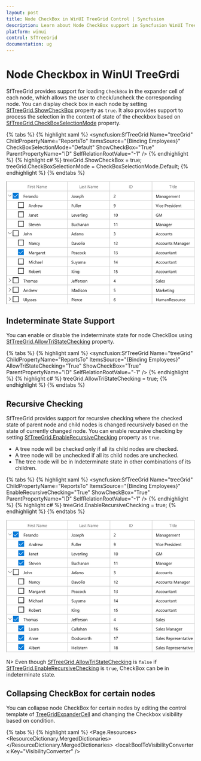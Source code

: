 ```yaml
---
layout: post
title: Node CheckBox in WinUI TreeGrid Control | Syncfusion
description: Learn about Node CheckBox support in Syncfusion WinUI TreeGid (SfTreeGrid) control and more details | Syncfusion.
platform: winui
control: SfTreeGrid
documentation: ug
---
```

# Node Checkbox in WinUI TreeGrdi

SfTreeGrid provides support for loading `CheckBox` in the expander cell of each node, which allows the user to check/uncheck the corresponding node. You can display check box in each node by setting [SfTreeGrid.ShowCheckBox](https://help.syncfusion.com/cr/winui/Syncfusion.UI.Xaml.TreeGrid.SfTreeGrid.html#Syncfusion_UI_Xaml_TreeGrid_SfTreeGrid_ShowCheckBox) property as `true`. It also provides support to process the selection in the context of state of the checkbox based on [SfTreeGrid.CheckBoxSelectionMode](https://help.syncfusion.com/cr/winui/Syncfusion.UI.Xaml.TreeGrid.SfTreeGrid.html#Syncfusion_UI_Xaml_TreeGrid_SfTreeGrid_CheckBoxSelectionMode) property.

{% tabs %}
{% highlight xaml %}
<syncfusion:SfTreeGrid Name="treeGrid"
                       ChildPropertyName="ReportsTo"
                       ItemsSource="{Binding Employees}"
                       CheckBoxSelectionMode="Default"
                       ShowCheckBox="True"
                       ParentPropertyName="ID"
                       SelfRelationRootValue="-1" />
{% endhighlight %}
{% highlight c# %}
treeGrid.ShowCheckBox = true;
treeGrid.CheckBoxSelectionMode = CheckBoxSelectionMode.Default;
{% endhighlight %}
{% endtabs %}

![Node with CheckBox in WinUI TreeGrid](Node-CheckBox_images/Node-CheckBox_img1.png)

## Indeterminate State Support

You can enable or disable the indeterminate state for node CheckBox using [SfTreeGrid.AllowTriStateChecking](https://help.syncfusion.com/cr/winui/Syncfusion.UI.Xaml.TreeGrid.SfTreeGrid.html#Syncfusion_UI_Xaml_TreeGrid_SfTreeGrid_AllowTriStateChecking) property.

{% tabs %}
{% highlight xaml %}
<syncfusion:SfTreeGrid Name="treeGrid"
                       ChildPropertyName="ReportsTo"
                       ItemsSource="{Binding Employees}"
                       AllowTriStateChecking="True"
                       ShowCheckBox="True"
                       ParentPropertyName="ID"
                       SelfRelationRootValue="-1" />
{% endhighlight %}
{% highlight c# %}
treeGrid.AllowTriStateChecking = true;
{% endhighlight %}
{% endtabs %}

## Recursive Checking

SfTreeGrid provides support for recursive checking where the checked state of parent node and child nodes is changed recursively based on the state of currently changed node. You can enable recursive checking by setting [SfTreeGrid.EnableRecursiveChecking](https://help.syncfusion.com/cr/winui/Syncfusion.UI.Xaml.TreeGrid.SfTreeGrid.html#Syncfusion_UI_Xaml_TreeGrid_SfTreeGrid_EnableRecursiveChecking) property as `true`.

* A tree node will be checked only if all its child nodes are checked.
* A tree node will be unchecked if all its child nodes are unchecked. 
* The tree node will be in Indeterminate state in other combinations of its children.

{% tabs %}
{% highlight xaml %}
<syncfusion:SfTreeGrid Name="treeGrid"
                       ChildPropertyName="ReportsTo"
                       ItemsSource="{Binding Employees}"
                       EnableRecursiveChecking="True"
                       ShowCheckBox="True"
                       ParentPropertyName="ID"
                       SelfRelationRootValue="-1" />
{% endhighlight %}
{% highlight c# %}
treeGrid.EnableRecursiveChecking = true;
{% endhighlight %}
{% endtabs %}

![RecursiveChecking mode demo for WinUI TreeGrid ](Node-CheckBox_images/Node-CheckBox_img2.png)

N> Even though [SfTreeGrid.AllowTriStateChecking](https://help.syncfusion.com/cr/winui/Syncfusion.UI.Xaml.TreeGrid.SfTreeGrid.html#Syncfusion_UI_Xaml_TreeGrid_SfTreeGrid_AllowTriStateChecking) is `false` if [SfTreeGrid.EnableRecursiveChecking](https://help.syncfusion.com/cr/winui/Syncfusion.UI.Xaml.TreeGrid.SfTreeGrid.html#Syncfusion_UI_Xaml_TreeGrid_SfTreeGrid_EnableRecursiveChecking) is `true`, CheckBox can be in indeterminate state.

## Collapsing CheckBox for certain nodes

You can collapse node CheckBox for certain nodes by editing the control template of [TreeGridExpanderCell](https://help.syncfusion.com/cr/winui/Syncfusion.UI.Xaml.TreeGrid.TreeGridExpanderCell.html) and changing the Checkbox visibility based on condition.

{% tabs %}
{% highlight xaml %}
<Page.Resources>
    <ResourceDictionary>
        <ResourceDictionary.MergedDictionaries>
            <ResourceDictionary Source="ms-appx:///Syncfusion.Grid.WinUI/Control/Themes/Generic.xaml" />
        </ResourceDictionary.MergedDictionaries>
        <local:BoolToVisibilityConverter x:Key="VisibilityConverter" />
        <Style TargetType="syncfusion:TreeGridExpanderCell">
            <Setter Property="Background" Value="Transparent" />
            <Setter Property="BorderThickness" Value="0,0,1,1" />
            <Setter Property="BorderBrush" Value="Gray" />
            <Setter Property="Padding" Value="0" />
            <Setter Property="Template">
                <Setter.Value>
                    <ControlTemplate TargetType="syncfusion:TreeGridExpanderCell">
                        <Grid x:Name="Root"
                        BorderBrush="{TemplateBinding BorderBrush}"
                        BorderThickness="{TemplateBinding BorderThickness}">
                            <Grid Margin="{TemplateBinding IndentMargin}">
                                <Grid.ColumnDefinitions>
                                    <ColumnDefinition Width="18" />
                                    <ColumnDefinition Width="Auto" />
                                    <ColumnDefinition Width="*" />
                                </Grid.ColumnDefinitions>
                                <syncfusion:TreeGridExpander x:Name="PART_ExpanderCell"
                                                        Grid.Column="0"
                                                        Width="16"
                                                        Height="16"
                                                        Margin="2,1,0,1"
                                                         HorizontalAlignment="Center"
                                                        VerticalAlignment="Center"
                                                        IsExpanded="{Binding RelativeSource={RelativeSource TemplatedParent},
                                                                            Path=IsExpanded,
                                                                            Mode=TwoWay,
                                                                            UpdateSourceTrigger=PropertyChanged}"
                                                        Visibility="{Binding RelativeSource={RelativeSource TemplatedParent},
                                                                            Path=HasChildNodes,
                                                                            Converter={StaticResource VisibilityConverter},
                                                                            Mode=TwoWay}" />

                                <CheckBox Name="PART_SelectCheckBox"
                                    Grid.Column="1"
                                    Width="18"
                                    Height="18"
                                    MinWidth="22"
                                    Margin="2,0,0,0"
                                    HorizontalAlignment="Center"
                                    VerticalAlignment="Center"
                                    IsEnabled="{Binding RelativeSource={RelativeSource TemplatedParent},
                                                        Path=IsCheckBoxEnabled,
                                                        Mode=TwoWay,
                                                        UpdateSourceTrigger=PropertyChanged}"
                                    IsTabStop="False"
                                    IsThreeState="True"
                                    Visibility="{Binding Path=HasChildNodes,
                                                        RelativeSource={RelativeSource Mode=TemplatedParent},
                                                        Converter={StaticResource VisibilityConverter},
                                                        Mode=TwoWay}" />
                                <Grid Grid.Column="2"
                                Margin="2,0,0,0"
                                Background="{TemplateBinding Background}">
                                    <ContentPresenter />
                                    <Border x:Name="PART_CurrentCellBorder"
                                    Margin="1,0,0,0"
                                    Background="Transparent"
                                    BorderBrush="{TemplateBinding CurrentCellBorderBrush}"
                                    BorderThickness="{TemplateBinding CurrentCellBorderThickness}"
                                    IsHitTestVisible="False"
                                    Visibility="Collapsed" />
                                    <Border x:Name="PART_InValidCellBorder"
                                    Width="10"
                                    Height="10"
                                    HorizontalAlignment="Right"
                                    VerticalAlignment="Top"
                                    Visibility="Collapsed">
                                        <ToolTipService.ToolTip>

                                            <ToolTip Background="#FFDB000C"
                                                Placement="Right"
                                                Tag="{TemplateBinding ErrorMessage}"
                                                Template="{StaticResource ValidationToolTipTemplate}" />

                                        </ToolTipService.ToolTip>
                                        <Path Data="M0.5,0.5 L12.652698,0.5 12.652698,12.068006 z"
                                        Fill="Red"
                                        Stretch="Fill" />
                                    </Border>
                                </Grid>
                            </Grid>
                            <VisualStateManager.VisualStateGroups>
                                <VisualStateGroup x:Name="IndicationStates">
                                    <VisualState x:Name="NoError" />
                                    <VisualState x:Name="HasError">
                                        <VisualState.Setters>
                                            <Setter Target="PART_InValidCellBorder.Visibility" Value="Visible" />
                                        </VisualState.Setters>
                                    </VisualState>
                                </VisualStateGroup>
                                <VisualStateGroup x:Name="CurrentStates">
                                    <VisualState x:Name="Regular" />
                                    <VisualState x:Name="Current">
                                        <VisualState.Setters>
                                            <Setter Target="PART_CurrentCellBorder.Visibility" Value="Visible" />
                                        </VisualState.Setters>
                                    </VisualState>
                                </VisualStateGroup>
                            </VisualStateManager.VisualStateGroups>
                        </Grid>
                    </ControlTemplate>
                </Setter.Value>
            </Setter>
        </Style>
    </ResourceDictionary>
</Page.Resources>
{% endhighlight %}
{% highlight c# %}
public class BoolToVisibilityConverter : IValueConverter
{

    public object Convert(object value, Type targetType, object parameter, System.Globalization.CultureInfo culture)
    {

        if ((bool)value)
            return Visibility.Visible;
        return Visibility.Collapsed;
    }

    public object ConvertBack(object value, Type targetType, object parameter, System.Globalization.CultureInfo culture)
    {

        if ((Visibility)value == Visibility.Visible)
            return true;
        return false;
    }
}
{% endhighlight %}
{% endtabs %}

Here, node CheckBox is collapsed for leaf nodes.

![Leaf nodes checkbox visibility collapsed in WinUI TreeGrid](Node-CheckBox_images/Node-CheckBox_img4.png)

## Handling Selection based on CheckBox State

SfTreeGrid has following modes for processing selection based on check box state.

1. Default – Selection and state of checkbox works independent of each other.
2. SelectOnCheck – Row can be selected or deselected based on state of checkbox.
3. SynchronizeSelection – Row can be selected or deselected based on state of checkbox and vice versa.

**Default mode**

If you don’t want to affect the selection while checking/unchecking the node CheckBox, you need to set [SfTreeGrid.CheckBoxSelectionMode](https://help.syncfusion.com/cr/winui/Syncfusion.UI.Xaml.TreeGrid.SfTreeGrid.html#Syncfusion_UI_Xaml_TreeGrid_SfTreeGrid_CheckBoxSelectionMode) as `Default`.

{% tabs %}
{% highlight xaml %}
<syncfusion:SfTreeGrid Name="treeGrid"
                       CheckBoxSelectionMode="Default"
                       ItemsSource="{Binding PersonDetails}"
                       ShowCheckBox="True"/>

{% endhighlight %}
{% endtabs %}
{% tabs %}
{% highlight c# %}
treeGrid.CheckBoxSelectionMode = CheckBoxSelectionMode.Default;
{% endhighlight %}
{% endtabs %}

![CheckBoxSelectionMode as default demo for WinUI TreeGrid](Node-CheckBox_images/Node-CheckBox_img5.png)

**SelectOnCheck**

If you want to select/deselect the rows using node CheckBox only, you need to set [SfTreeGrid. CheckBoxSelectionMode](https://help.syncfusion.com/cr/winui/Syncfusion.UI.Xaml.TreeGrid.SfTreeGrid.html#Syncfusion_UI_Xaml_TreeGrid_SfTreeGrid_CheckBoxSelectionMode) as `SelectOnCheck`. 
Navigation, editing and programmatic selection are not supported in this mode.

{% tabs %}
{% highlight xaml %}
<syncfusion:SfTreeGrid Name="treeGrid"
                       CheckBoxSelectionMode="SelectOnCheck"
                       ItemsSource="{Binding PersonDetails}"
                       ShowCheckBox="True"/>

{% endhighlight %}
{% highlight c# %}
treeGrid.CheckBoxSelectionMode = CheckBoxSelectionMode.SelectOnCheck;
{% endhighlight %}
{% endtabs %}

![CheckBoxSelectionMode as SelectOnCheck demo for WinUi TreeGrid](Node-CheckBox_images/Node-CheckBox_img6.png)

**SynchronizeSelection**

If you want to synchronize the selection with node CheckBox’s IsChecked state, you need to set [SfTreeGrid.CheckBoxSelectionMode](https://help.syncfusion.com/cr/winui/Syncfusion.UI.Xaml.TreeGrid.SfTreeGrid.html#Syncfusion_UI_Xaml_TreeGrid_SfTreeGrid_CheckBoxSelectionMode) as `SynchronizeSelection`. In this mode, you can select by checking checkbox and selecting/deselecting the row will check/uncheck the corresponding node checkbox.

{% tabs %}
{% highlight xaml %}
<syncfusion:SfTreeGrid Name="treeGrid"
                       CheckBoxSelectionMode="SynchronizeSelection"
                       ItemsSource="{Binding PersonDetails}"
                       ShowCheckBox="True"/>

{% endhighlight %}
{% highlight c# %}
treeGrid.CheckBoxSelectionMode = CheckBoxSelectionMode.SynchronizeSelection;
{% endhighlight %}
{% endtabs %}

![CheckBoxSelectionMode as SynchronizeSelection demo for WinUI TreeGrid](Node-CheckBox_images/Node-CheckBox_img7.png)

N>
* Recursive checking is not supported when selection mode is single.
* CheckBox selection is not supported if selection mode in None.

## Events

### NodeCheckStateChanged

[NodeCheckStateChanged](https://help.syncfusion.com/cr/winui/Syncfusion.UI.Xaml.TreeGrid.SfTreeGrid.html#Syncfusion_UI_Xaml_TreeGrid_SfTreeGrid_NodeCheckStateChanged) event triggered when user check or uncheck the node check box.

{% tabs %}
{% highlight c# %}
treeGrid.NodeCheckStateChanged += TreeGrid_NodeCheckStateChanged;

private void TreeGrid_NodeCheckStateChanged(object sender, NodeCheckStateChangedEventArgs e)
{
    var node = e.Node;
}
{% endhighlight %}
{% endtabs %}

## Programmatically Processing Node CheckBox

You can change the state of node checkbox programmatically by calling [SetCheckedState](https://help.syncfusion.com/cr/winui/Syncfusion.UI.Xaml.TreeGrid.TreeNode.html#Syncfusion_UI_Xaml_TreeGrid_TreeNode_SetCheckedState_System_Nullable_System_Boolean__System_Boolean_System_Boolean_) method as below,

{% tabs %}
{% highlight c# %}
var treeNode = treeGrid.View.Nodes[0];
treeNode.SetCheckedState(true);
{% endhighlight %}
{% endtabs %}

If you want to restrict the `IsChecked` update of the parent and child nodes (when [SfTreeGrid.EnableRecursiveChecking](https://help.syncfusion.com/cr/winui/Syncfusion.UI.Xaml.TreeGrid.SfTreeGrid.html#Syncfusion_UI_Xaml_TreeGrid_SfTreeGrid_EnableRecursiveChecking) is `true`), you can pass default parameter values as `false` in [SetCheckedState](ttps://help.syncfusion.com/cr/winui/Syncfusion.UI.Xaml.TreeGrid.TreeNode.html#Syncfusion_UI_Xaml_TreeGrid_TreeNode_SetCheckedState_System_Nullable_System_Boolean__System_Boolean_System_Boolean_) method.

{% tabs %}
{% highlight c# %}
var treeNode = treeGrid.View.Nodes[0];
treeNode.SetCheckedState(true, false, false);
{% endhighlight %}
{% endtabs %}

## Getting Checked nodes

You can get the checked nodes collection using [GetCheckedNodes](https://help.syncfusion.com/cr/winui/Syncfusion.UI.Xaml.TreeGrid.SfTreeGrid.html#Syncfusion_UI_Xaml_TreeGrid_SfTreeGrid_GetCheckedNodes_System_Boolean_) method.

{% tabs %}
{% highlight c# %}
var nodes = treeGrid.GetCheckedNodes();
{% endhighlight %}
{% endtabs %}

If you want to get all the checked nodes even though they are not in view, you can pass parameter as ‘true’ in `GetCheckedNodes` method.

{% tabs %}
{% highlight c# %}
var nodes = treeGrid.GetCheckedNodes(true);
{% endhighlight %}
{% endtabs %}

